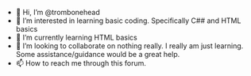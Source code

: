 - 👋 Hi, I’m @trombonehead
- 👀 I’m interested in learning basic coding. Specifically C## and HTML basics
- 🌱 I’m currently learning HTML basics
- 💞️ I’m looking to collaborate on nothing really. I really am just learning. Some assistance/guidance would be a great help. 
- 📫 How to reach me through this forum. 

<!---
trombonehead/trombonehead is a ✨ special ✨ repository because its `README.md` (this file) appears on your GitHub profile.
You can click the Preview link to take a look at your changes.
--->
